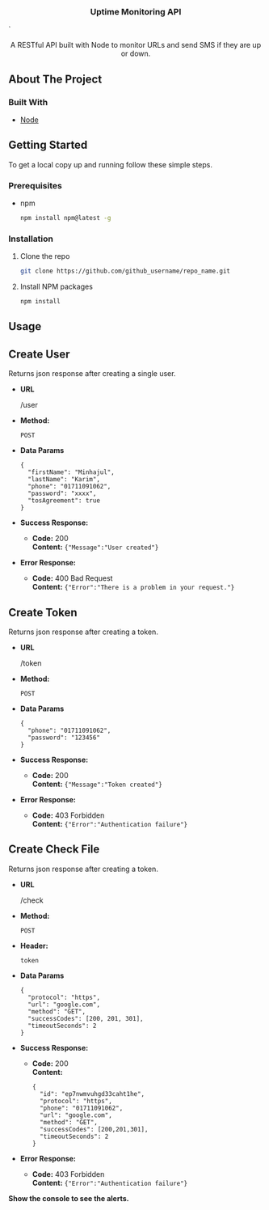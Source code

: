 <!--
*** Thanks for checking out the Best-README-Template. If you have a suggestion
*** that would make this better, please fork the repo and create a pull request
*** or simply open an issue with the tag "enhancement".
*** Thanks again! Now go create something AMAZING! :D
***
***
***
*** To avoid retyping too much info. Do a search and replace for the following:
*** github_username, repo_name, twitter_handle, email, Uptime Monitoring API, A RESTful API to monitor up or down time of user defined links.
-->

<!-- PROJECT SHIELDS -->
<!--
*** I'm using markdown "reference style" links for readability.
*** Reference links are enclosed in brackets [ ] instead of parentheses ( ).
*** See the bottom of this document for the declaration of the reference variables
*** for contributors-url, forks-url, etc. This is an optional, concise syntax you may use.
*** https://www.markdownguide.org/basic-syntax/#reference-style-links
-->

<!-- PROJECT LOGO -->
<br />
<p align="center">

  <h3 align="center">Uptime Monitoring API</h3>`

  <p align="center">
    A RESTful API built with Node to monitor URLs and send SMS if they are up or down.
    <br />
    <!-- <a href="https://github.com/github_username/repo_name"><strong>Explore the docs »</strong></a>
    <br />
    <br />
    <a href="https://github.com/github_username/repo_name">View Demo</a>
    ·
    <a href="https://github.com/github_username/repo_name/issues">Report Bug</a>
    ·
    <a href="https://github.com/github_username/repo_name/issues">Request Feature</a> -->
  </p>
</p>

<!-- TABLE OF CONTENTS -->
<!-- <details open="open">
  <summary><h2 style="display: inline-block">Table of Contents</h2></summary>
  <ol>
    <li>
      <a href="#about-the-project">About The Project</a>
      <ul>
        <li><a href="#built-with">Built With</a></li>
      </ul>
    </li>
    <li>
      <a href="#getting-started">Getting Started</a>
      <ul>
        <li><a href="#prerequisites">Prerequisites</a></li>
        <li><a href="#installation">Installation</a></li>
      </ul>
    </li>
    <li><a href="#usage">Usage</a></li>
    <li><a href="#roadmap">Roadmap</a></li>
    <li><a href="#contributing">Contributing</a></li>
    <li><a href="#license">License</a></li>
    <li><a href="#contact">Contact</a></li>
    <li><a href="#acknowledgements">Acknowledgements</a></li>
  </ol>
</details> -->

<!-- ABOUT THE PROJECT -->

## About The Project


### Built With

- [Node](https://nodejs.org/en/)

<!-- GETTING STARTED -->

## Getting Started

To get a local copy up and running follow these simple steps.

### Prerequisites

- npm
  ```sh
  npm install npm@latest -g
  ```

### Installation

1. Clone the repo
   ```sh
   git clone https://github.com/github_username/repo_name.git
   ```
2. Install NPM packages
   ```sh
   npm install
   ```

<!-- USAGE EXAMPLES -->

## Usage

**Create User**
----
  Returns json response after creating a single user.

* **URL**

  /user

* **Method:**

  `POST`

* **Data Params**

  ```
  {
	"firstName": "Minhajul",
	"lastName": "Karim",
	"phone": "01711091062",
	"password": "xxxx",
	"tosAgreement": true
  }
  ```

* **Success Response:**

  * **Code:** 200 <br />
    **Content:** `{"Message":"User created"}`
 
* **Error Response:**

  * **Code:** 400 Bad Request <br />
    **Content:** `{"Error":"There is a problem in your request."}`



**Create Token**
----
  Returns json response after creating a token.

* **URL**

  /token

* **Method:**

  `POST`

* **Data Params**

  ```
  {
    "phone": "01711091062",
    "password": "123456"
  }
  ```

* **Success Response:**

  * **Code:** 200 <br />
    **Content:** `{"Message":"Token created"}`
 
* **Error Response:**

  * **Code:** 403 Forbidden <br />
    **Content:** `{"Error":"Authentication failure"}`


**Create Check File**
----
  Returns json response after creating a token.

* **URL**

  /check

* **Method:**

  `POST`

* **Header:**

  `token`

* **Data Params**
    ```
    {
      "protocol": "https",
      "url": "google.com",
      "method": "GET",
      "successCodes": [200, 201, 301],
      "timeoutSeconds": 2
    }
    ```

* **Success Response:**

  * **Code:** 200 <br />
    **Content:**
      ```
      {
        "id": "ep7nwmvuhgd33caht1he",
        "protocol": "https",
        "phone": "01711091062",
        "url": "google.com",
        "method": "GET",
        "successCodes": [200,201,301],
        "timeoutSeconds": 2
      }
      ```
 
* **Error Response:**

  * **Code:** 403 Forbidden <br />
    **Content:** `{"Error":"Authentication failure"}`


**Show the console to see the alerts.**


